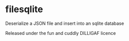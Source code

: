 # filesqlite

Deserialize a JSON file and insert into an sqlite database

Released under the fun and cuddly DILLIGAF licence
